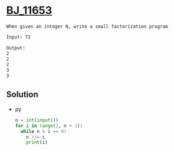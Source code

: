 # [BJ_11653](https://acmicpc.net/problem/11653)

```en
When given an integer N, write a small factorization program
```

```txt
Input: 72

Output:
2
2
2
3
3
```

## Solution

* py

  ```py
  n = int(input())
  for i in range(2, n + 1):
    while n % i == 0:
      n //= i
      print(i)
  ```
